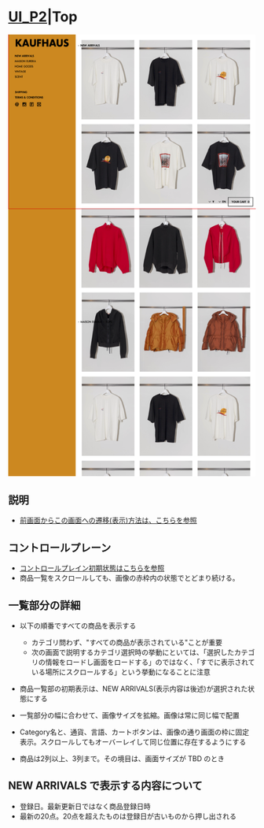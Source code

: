 # [UI_P2](UIDetail/UI_P2_Top/detail.md)|Top

![Top](top.png "Top")


## 説明


* [前画面からこの画面への遷移(表示)方法は、こちらを参照]()



## コントロールプレーン

* [コントロールプレイン初期状態はこちらを参照]()
* 商品一覧をスクロールしても、画像の赤枠内の状態でとどまり続ける。


## 一覧部分の詳細

* 以下の順番ですべての商品を表示する
  * カテゴリ問わず、"すべての商品が表示されている"ことが重要
  * 次の画面で説明するカテゴリ選択時の挙動にといては、「選択したカテゴリの情報をロードし画面をロードする」のではなく、「すでに表示されている場所にスクロールする」という挙動になることに注意

* 商品一覧部の初期表示は、NEW ARRIVALS(表示内容は後述)が選択された状態にする
* 一覧部分の幅に合わせて、画像サイズを拡縮。画像は常に同じ幅で配置
* Category名と、通貨、言語、カートボタンは、画像の通り画面の枠に固定表示。スクロールしてもオーバーレイして同じ位置に存在するようにする
* 商品は2列以上、3列まで。その境目は、画面サイズが TBD のとき

## NEW ARRIVALS で表示する内容について

* 登録日。最新更新日ではなく商品登録日時
* 最新の20点。20点を超えたものは登録日が古いものから押し出される
